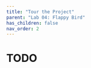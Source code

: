 ```yaml
---
title: "Tour the Project"
parent: "Lab 04: Flappy Bird"
has_children: false
nav_order: 2
---
```


# TODO
